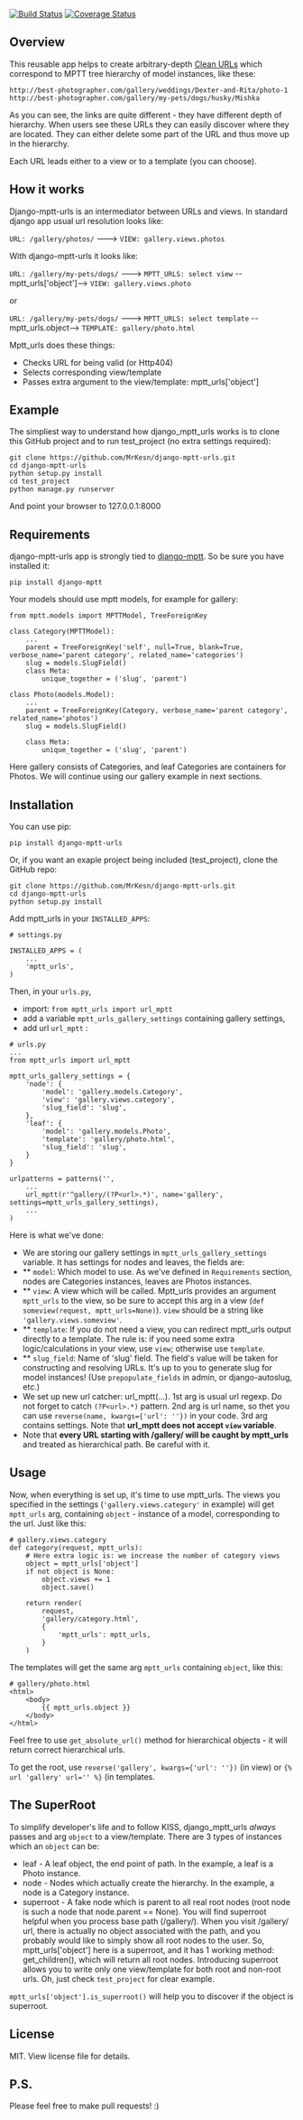 [![Build Status](https://travis-ci.org/destos/django-mptt-urls.png?branch=master)](https://travis-ci.org/destos/django-mptt-urls)
[![Coverage Status](https://coveralls.io/repos/destos/django-mptt-urls/badge.png)](https://coveralls.io/r/destos/django-mptt-urls)

Overview
--------

This reusable app helps to create arbitrary-depth [Clean URLs](http://en.wikipedia.org/wiki/Clean_URL) which correspond to MPTT tree hierarchy of model instances, like these:

`http://best-photographer.com/gallery/weddings/Dexter-and-Rita/photo-1`
`http://best-photographer.com/gallery/my-pets/dogs/husky/Mishka`

As you can see, the links are quite different - they have different depth of hierarchy. When users see these URLs they can easily discover where they are located. They can either delete some part of the URL and thus move up in the hierarchy.

Each URL leads either to a view or to a template (you can choose).

How it works
------------

Django-mptt-urls is an intermediator between URLs and views.
In standard django app usual url resolution looks like:

`URL: /gallery/photos/` ---> `VIEW: gallery.views.photos`

With django-mptt-urls it looks like:

`URL: /gallery/my-pets/dogs/` ---> `MPTT_URLS: select view` --mptt_urls['object']--> `VIEW: gallery.views.photo`

or

`URL: /gallery/my-pets/dogs/` ---> `MPTT_URLS: select template` --mptt_urls.object--> `TEMPLATE: gallery/photo.html`

Mptt_urls does these things:
* Checks URL for being valid (or Http404)
* Selects corresponding view/template
* Passes extra argument to the view/template: mptt_urls['object']


Example
-------

The simpliest way to understand how django_mptt_urls works is to clone this GitHub project and to run test_project (no extra settings required):
```
git clone https://github.com/MrKesn/django-mptt-urls.git
cd django-mptt-urls
python setup.py install
cd test_project
python manage.py runserver
```

And point your browser to 127.0.0.1:8000

Requirements
------------

django-mptt-urls app is strongly tied to [django-mptt](https://github.com/django-mptt/django-mptt). So be sure you have installed it:

`pip install django-mptt`

Your models should use mptt models, for example for gallery:

```
from mptt.models import MPTTModel, TreeForeignKey

class Category(MPTTModel):
    ...
    parent = TreeForeignKey('self', null=True, blank=True, verbose_name='parent category', related_name='categories')
    slug = models.SlugField()
    class Meta:
        unique_together = ('slug', 'parent')

class Photo(models.Model):
    ...
    parent = TreeForeignKey(Category, verbose_name='parent category', related_name='photos')
    slug = models.SlugField()

    class Meta:
        unique_together = ('slug', 'parent')
```

Here gallery consists of Categories, and leaf Categories are containers for Photos. We will continue using our gallery example in next sections.


Installation
------------

You can use pip:
```
pip install django-mptt-urls
```

Or, if you want an exaple project being included (test_project), clone the GitHub repo:
```
git clone https://github.com/MrKesn/django-mptt-urls.git
cd django-mptt-urls
python setup.py install
```

Add mptt_urls in your `INSTALLED_APPS`:

```
# settings.py

INSTALLED_APPS = (
    ...
    'mptt_urls',
)
```

Then, in your `urls.py`,
* import: `from mptt_urls import url_mptt`
* add a variable `mptt_urls_gallery_settings` containing gallery settings,
* add url `url_mptt` :

```
# urls.py
...
from mptt_urls import url_mptt

mptt_urls_gallery_settings = {
    'node': {
        'model': 'gallery.models.Category',
        'view': 'gallery.views.category',
        'slug_field': 'slug',
    },
    'leaf': {
        'model': 'gallery.models.Photo',
        'template': 'gallery/photo.html',
        'slug_field': 'slug',
    }
}

urlpatterns = patterns('',
    ...
    url_mptt(r'^gallery/(?P<url>.*)', name='gallery', settings=mptt_urls_gallery_settings),
    ...
)
```

Here is what we've done:
* We are storing our gallery settings in `mptt_urls_gallery_settings` variable. It has settings for nodes and leaves, the fields are:
* ** `model`: Which model to use. As we've defined in `Requirements` section, nodes are Categories instances, leaves are Photos instances.
* ** `view`: A view which will be called. Mptt_urls provides an argument `mptt_urls` to the view, so be sure to accept this arg in a view (`def someview(request, mptt_urls=None)`). `view` should be a string like `'gallery.views.someview'`.
* ** `template`: If you do not need a view, you can redirect mptt_urls output directly to a template. The rule is: if you need some extra logic/calculations in your view, use `view`; otherwise use `template`.
* ** `slug_field`: Name of 'slug' field. The field's value will be taken for constructing and resolving URLs. It's up to you to generate slug for model instances! (Use `prepopulate_fields` in admin, or django-autoslug, etc.)
* We set up new url catcher: url_mptt(...). 1st arg is usual url regexp. Do not forget to catch `(?P<url>.*)` pattern. 2nd arg is url name, so thet you can use `reverse(name, kwargs={'url': ''})` in your code. 3rd arg contains settings. Note that **url_mptt does not accept `view` variable**.
* Note that **every URL starting with /gallery/ will be caught by mptt_urls** and treated as hierarchical path. Be careful with it.

Usage
-----

Now, when everything is set up, it's time to use mptt_urls.
The views you specified in the settings (`'gallery.views.category'` in example) will get `mptt_urls` arg, containing `object` - instance of a model, corresponding to the url. Just like this:
```
# gallery.views.category
def category(request, mptt_urls):
    # Here extra logic is: we increase the number of category views
    object = mptt_urls['object']
    if not object is None:
        object.views += 1
        object.save()

    return render(
        request,
        'gallery/category.html',
        {
            'mptt_urls': mptt_urls,
        }
    )
```

The templates will get the same arg `mptt_urls` containing `object`, like this:
```
# gallery/photo.html
<html>
    <body>
        {{ mptt_urls.object }}
    </body>
</html>
```

Feel free to use `get_absolute_url()` method for hierarchical objects - it will return correct hierarchical urls.

To get the root, use `reverse('gallery', kwargs={'url': ''})` (in view) or `{% url 'gallery' url='' %}` (in templates.

The SuperRoot
-------------

To simplify developer's life and to follow KISS, django_mptt_urls *always* passes and arg `object` to a view/template. There are 3 types of instances which an `object` can be:
* leaf - A leaf object, the end point of path. In the example, a leaf is a Photo instance.
* node - Nodes which actually create the hierarchy. In the example, a node is a Category instance.
* superroot - A fake node which is parent to all real root nodes (root node is such a node that node.parent == None). You will find superroot helpful when you process base path (/gallery/). When you visit /gallery/ url, there is actually no object associated with the path, and you probably would like to simply show all root nodes to the user. So, mptt_urls['object'] here is a superroot, and it has 1 working method: get_children(), which will return all root nodes. Introducing superroot allows you to write only one view/template for both root and non-root urls. Oh, just check `test_project` for clear example.

`mptt_urls['object'].is_superroot()` will help you to discover if the object is superroot.

License
-------
MIT.
View license file for details.

P.S.
----
Please feel free to make pull requests! :)

